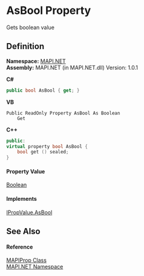 # AsBool Property


Gets boolean value



## Definition
**Namespace:** <a href="N_MAPI_NET.md">MAPI.NET</a>  
**Assembly:** MAPI.NET (in MAPI.NET.dll) Version: 1.0.1

**C#**
``` C#
public bool AsBool { get; }
```
**VB**
``` VB
Public ReadOnly Property AsBool As Boolean
	Get
```
**C++**
``` C++
public:
virtual property bool AsBool {
	bool get () sealed;
}
```



#### Property Value
<a href="https://learn.microsoft.com/dotnet/api/system.boolean" target="_blank" rel="noopener noreferrer">Boolean</a>

#### Implements
<a href="P_MAPI_NET_IPropValue_AsBool.md">IPropValue.AsBool</a>  


## See Also


#### Reference
<a href="T_MAPI_NET_MAPIProp.md">MAPIProp Class</a>  
<a href="N_MAPI_NET.md">MAPI.NET Namespace</a>  

